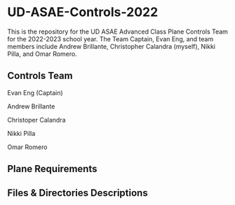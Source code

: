 # UD-ASAE-Controls-2022

This is the repository for the UD ASAE Advanced Class Plane Controls Team for the 2022-2023 school year. The Team Captain, Evan Eng, and team members include Andrew Brillante, Christopher Calandra (myself), Nikki Pilla, and Omar Romero.  


## Controls Team
Evan Eng (Captain)  

Andrew Brillante  

Christoper Calandra  

Nikki Pilla  

Omar Romero  

## Plane Requirements


## Files & Directories Descriptions 
